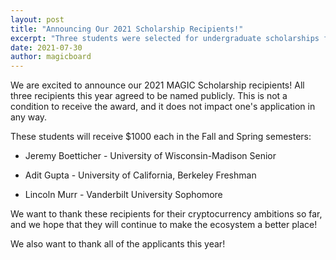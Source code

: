 ```yaml
---
layout: post
title: "Announcing Our 2021 Scholarship Recipients!"
excerpt: "Three students were selected for undergraduate scholarships for the 2021-2022 school year."
date: 2021-07-30
author: magicboard
---
```


We are excited to announce our 2021 MAGIC Scholarship recipients! All three recipients this year agreed to be named publicly. This is not a condition to receive the award, and it does not impact one's application in any way.

These students will receive $1000 each in the Fall and Spring semesters:

* Jeremy Boetticher - University of Wisconsin-Madison Senior

* Adit Gupta - University of California, Berkeley Freshman

* Lincoln Murr - Vanderbilt University Sophomore

We want to thank these recipients for their cryptocurrency ambitions so far, and we hope that they will continue to make the ecosystem a better place!

We also want to thank all of the applicants this year!
